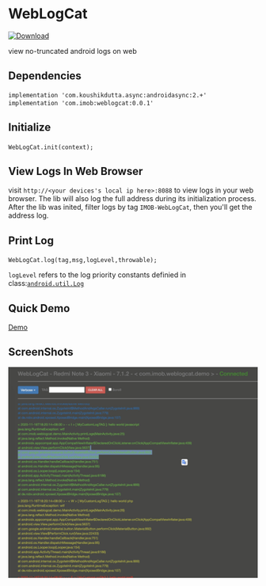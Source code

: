 # WebLogCat
[ ![Download](https://api.bintray.com/packages/imob/maven/weblogcat/images/download.svg?version=0.0.1) ](https://bintray.com/imob/maven/weblogcat/0.0.1/link)

view no-truncated android logs on web

## Dependencies
```
implementation 'com.koushikdutta.async:androidasync:2.+'
implementation 'com.imob:weblogcat:0.0.1'
```

## Initialize
`WebLogCat.init(context);`

## View Logs In Web Browser
visit `http://<your devices's local ip here>:8088` to view logs in your web browser. The lib will also log the full address during its initialization process. After the lib was inited, filter logs by tag `IMOB-WebLogCat`, then you'll get the address log.


## Print Log

`WebLogCat.log(tag,msg,logLevel,throwable);`

`logLevel` refers to the log priority constants definied in class:[`android.util.Log`](https://developer.android.com/reference/android/util/Log#constants_1)

## Quick Demo

[Demo](https://github-production-release-asset-2e65be.s3.amazonaws.com/312521669/7de35300-2840-11eb-8f9e-d7c53e549830?X-Amz-Algorithm=AWS4-HMAC-SHA256&X-Amz-Credential=AKIAIWNJYAX4CSVEH53A%2F20201116%2Fus-east-1%2Fs3%2Faws4_request&X-Amz-Date=20201116T112018Z&X-Amz-Expires=300&X-Amz-Signature=8012f5e4e83759e39440e722a0820a034fb37043470c334832cc6d6737f42563&X-Amz-SignedHeaders=host&actor_id=2596885&key_id=0&repo_id=312521669&response-content-disposition=attachment%3B%20filename%3Ddemo.apk&response-content-type=application%2Fvnd.android.package-archive)

## ScreenShots
![](md_res/screenshot.png)
